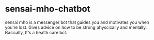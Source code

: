# sensai-mho-chatbot
sensai mho is a messenger bot that guides you and motivates you when you're lost. Gives advice on how to be strong physcically and mentally. Basically, It's a health care bot.
